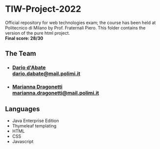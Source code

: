 # TIW-Project-2022
Official repository for web technologies exam; the course has been held at Politecnico di Milano by Prof. Fraternali Piero.
This folder contains the version of the pure html project.
<br> <b>Final score: 28/30 </b>

## The Team
- ### [Dario d'Abate](https://github.com/DariodAbate)<br/>dario.dabate@mail.polimi.it
- ### [Marianna Dragonetti](https://github.com/Mariannadragonetti)<br/>marianna.dragonetti@mail.polimi.it

## Languages
- Java Enterprise Edition
- Thymeleaf templating
- HTML
- CSS
- Javascript
